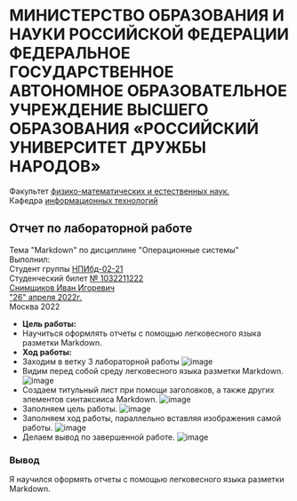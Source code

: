 # **МИНИСТЕРСТВО ОБРАЗОВАНИЯ И НАУКИ РОССИЙСКОЙ ФЕДЕРАЦИИ ФЕДЕРАЛЬНОЕ ГОСУДАРСТВЕННОЕ АВТОНОМНОЕ ОБРАЗОВАТЕЛЬНОЕ УЧРЕЖДЕНИЕ ВЫСШЕГО ОБРАЗОВАНИЯ «РОССИЙСКИЙ УНИВЕРСИТЕТ ДРУЖБЫ НАРОДОВ»**
Факультет <ins>физико-математических и естественных наук.</ins>  
Кафедра <ins>информационных технологий</ins>  
## Отчет по лабораторной работе
Тема "Markdown" по дисциплине "Операционные системы"  
Выполнил:  
Студент группы <ins>НПИбд-02-21</ins>  
Студенческий билет <ins>№ 1032211222</ins>  
<ins>Снимщиков Иван Игоревич</ins>  
<ins>"26" апреля 2022г.</ins>  
Москва 2022  
- **Цель работы:**
 - Научиться оформлять отчеты с помощью легковесного языка разметки Markdown.
- **Ход работы:**
 - Заходим в ветку 3 лабораторной работы
![image](https://user-images.githubusercontent.com/104266946/165322686-504e1d9a-2c53-442f-94d2-c5235b3de7c9.png)
 - Видим перед собой среду легковесного языка разметки Markdown.
![image](https://user-images.githubusercontent.com/104266946/165322853-025a1982-9a77-4905-bcbd-84890a473349.png)
 - Создаем титульный лист при помощи заголовков, а также других элементов синтаксииса Markdown.
![image](https://user-images.githubusercontent.com/104266946/165323044-a8b1393c-be12-4e20-b9ca-e416ded37ac8.png)
 - Заполняем цель работы.
![image](https://user-images.githubusercontent.com/104266946/165323140-06830af0-9884-421f-94e3-332d25b1247a.png)
 - Заполняем ход работы, параллельно вставляя изображения самой работы.
![image](https://user-images.githubusercontent.com/104266946/165323293-b796daaf-b4f4-4060-92c9-d0532866e576.png)
 - Делаем вывод по завершенной работе.
![image](https://user-images.githubusercontent.com/104266946/165323422-a6e284bf-0000-4643-9157-e2c2a8350698.png)
### Вывод
Я научился оформять отчеты с помощью легковесного языка разметки Markdown.
